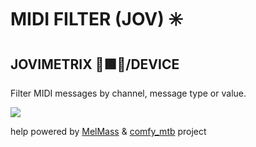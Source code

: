 
# MIDI FILTER (JOV) ✳️
## JOVIMETRIX 🔺🟩🔵/DEVICE
<p>Filter MIDI messages by channel, message type or value.</p>

![](https://raw.githubusercontent.com/Amorano/Jovimetrix-examples/master/node/MIDI%20FILTER/MIDI%20FILTER.gif)

help powered by [MelMass](https://github.com/melMass) & [comfy_mtb](https://github.com/melMass/comfy_mtb) project
